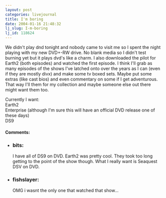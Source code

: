 ```yaml
---
layout: post
categories: livejournal
title: I'm boring
date: 2004-01-16 21:48:32
lj_slug: I-m-boring
lj_id: 118624
---
```

We didn't play dnd tonight and nobody came to visit me so I spent the night playing with my new DVD+-RW drive. No blank media so I didn't test burning yet but it plays dvd's like a charm. I also downloaded the pilot for Earth2 (both episodes) and watched the first episode. I think I'll grab as many episodes of the shows I've latched onto over the years as I can (even if they are mostly divx) and make some tv boxed sets. Maybe put some extras (like cast bios) and even commentary on some if I get adventurous. That way I'll them for my collection and maybe someone else out there might want them too.  



Currently I want:  
Earth2  
Enterprise (although I'm sure this will have an official DVD release one of these days)  
DS9


<div id="comments"><h4>Comments:</h4><div class="lj-comments"><ul>
<li><h3>bits: </h3>
<a id="comment-170"></a>
<p>I have all of DS9 on DVD.  Earth2 was pretty cool.  They took too long getting to the point of the show though.  What I really want is Seaquest DSV on DVD.</p>
</li>
<li><h3>fishslayer: </h3>
<a id="comment-171"></a>
<p>OMG i wasnt the only one that watched that show...</p>
</li>
</ul></div></div>
